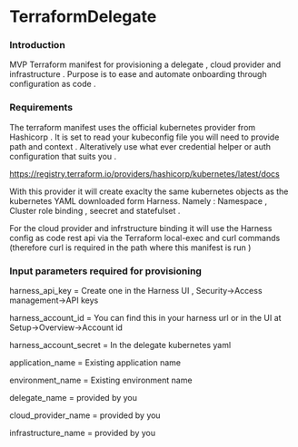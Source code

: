 # TerraformDelegate

### Introduction 
MVP Terraform manifest for provisioning a delegate , cloud provider and infrastructure .
Purpose is to ease and automate onboarding through configuration as code .


### Requirements 

The terraform manifest uses the official kubernetes provider from Hashicorp . It is set to read your kubeconfig file 
you will need to provide path and context . Alteratively use what ever credential helper or auth configuration that suits you .

https://registry.terraform.io/providers/hashicorp/kubernetes/latest/docs

With this provider it will create exaclty the same kubernetes objects as the kubernetes YAML downloaded form Harness.
Namely : Namespace , Cluster role binding , seecret and statefulset .

For the cloud provider and infrstructure binding it will use the Harness config as code rest api via the Terraform local-exec and curl commands 
(therefore curl is required in the path where this manifest is run )

### Input parameters required for provisioning 

harness_api_key = Create one in the Harness UI , Security->Access management->API keys 

harness_account_id = You can find this in your harness url or in the UI at Setup->Overview->Account id 

harness_account_secret = In the delegate kubernetes yaml 

application_name = Existing application name 

environment_name = Existing environment name

delegate_name = provided by you 

cloud_provider_name = provided by you

infrastructure_name = provided by you


